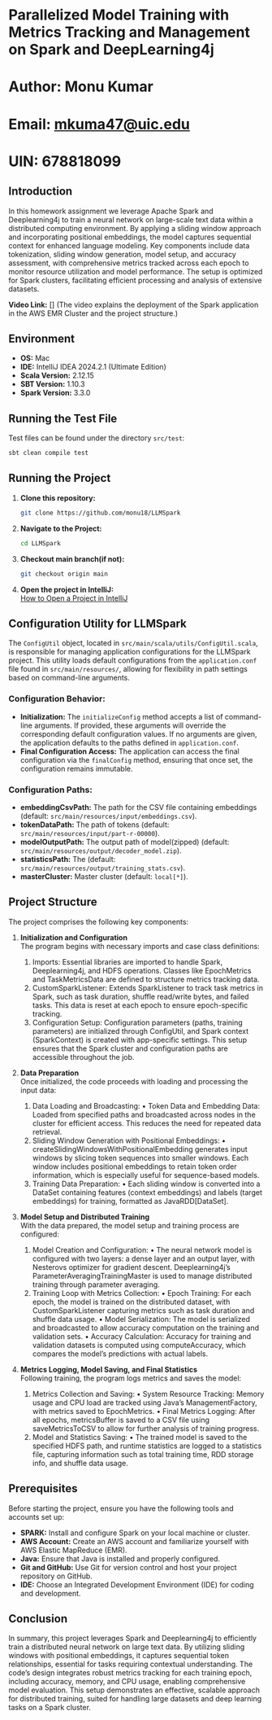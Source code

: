 # Parallelized Model Training with Metrics Tracking and Management on Spark and DeepLearning4j
# Author: Monu Kumar
# Email: mkuma47@uic.edu
# UIN: 678818099

## Introduction
In this homework assignment we leverage Apache Spark and Deeplearning4j to train a neural network on large-scale text data within a distributed computing environment. By applying a sliding window approach and incorporating positional embeddings, the model captures sequential context for enhanced language modeling. Key components include data tokenization, sliding window generation, model setup, and accuracy assessment, with comprehensive metrics tracked across each epoch to monitor resource utilization and model performance. The setup is optimized for Spark clusters, facilitating efficient processing and analysis of extensive datasets.

**Video Link:** [] (The video explains the deployment of the Spark application in the AWS EMR Cluster and the project structure.)

## Environment
- **OS:** Mac
- **IDE:** IntelliJ IDEA 2024.2.1 (Ultimate Edition)
- **Scala Version:** 2.12.15
- **SBT Version:** 1.10.3
- **Spark Version:** 3.3.0

## Running the Test File
Test files can be found under the directory `src/test`:
```bash
sbt clean compile test
```

## Running the Project
1. **Clone this repository:**
   ```bash
   git clone https://github.com/monu18/LLMSpark
   ```
2. **Navigate to the Project:**
   ```bash
   cd LLMSpark
   ```
3. **Checkout main branch(if not):**
   ```bash
   git checkout origin main
   ```   
4. **Open the project in IntelliJ:**  
   [How to Open a Project in IntelliJ](https://www.jetbrains.com/help/idea/import-project-or-module-wizard.html#open-project)

## Configuration Utility for LLMSpark
The `ConfigUtil` object, located in `src/main/scala/utils/ConfigUtil.scala`, is responsible for managing application configurations for the LLMSpark project. This utility loads default configurations from the `application.conf` file found in `src/main/resources/`, allowing for flexibility in path settings based on command-line arguments.

### Configuration Behavior:
- **Initialization:** The `initializeConfig` method accepts a list of command-line arguments. If provided, these arguments will override the corresponding default configuration values. If no arguments are given, the application defaults to the paths defined in `application.conf`.
- **Final Configuration Access:** The application can access the final configuration via the `finalConfig` method, ensuring that once set, the configuration remains immutable.

### Configuration Paths:
- **embeddingCsvPath:** The path for the CSV file containing embeddings (default: `src/main/resources/input/embeddings.csv`).
- **tokenDataPath:** The path of tokens (default: `src/main/resources/input/part-r-00000`).
- **modelOutputPath:** The output path of model(zipped) (default: `src/main/resources/output/decoder_model.zip`).
- **statisticsPath:** The  (default: `src/main/resources/output/training_stats.csv`).
- **masterCluster:** Master cluster (default: `local[*]`).

## Project Structure
The project comprises the following key components:

1. **Initialization and Configuration**  
   The program begins with necessary imports and case class definitions:

	1.	Imports: Essential libraries are imported to handle Spark, Deeplearning4j, and HDFS operations. Classes like EpochMetrics and TaskMetricsData are defined to structure metrics tracking data.
	2.	CustomSparkListener: Extends SparkListener to track task metrics in Spark, such as task duration, shuffle read/write bytes, and failed tasks. This data is reset at each epoch to ensure epoch-specific tracking.
	3.	Configuration Setup: Configuration parameters (paths, training parameters) are initialized through ConfigUtil, and Spark context (SparkContext) is created with app-specific settings. This setup ensures that the Spark cluster and configuration paths are accessible throughout the job.

2. **Data Preparation**  
   Once initialized, the code proceeds with loading and processing the input data:

	1.	Data Loading and Broadcasting:
	•	Token Data and Embedding Data: Loaded from specified paths and broadcasted across nodes in the cluster for efficient access. This reduces the need for repeated data retrieval.
	2.	Sliding Window Generation with Positional Embeddings:
	•	createSlidingWindowsWithPositionalEmbedding generates input windows by slicing token sequences into smaller windows. Each window includes positional embeddings to retain token order information, which is especially useful for sequence-based models.
	3.	Training Data Preparation:
	•	Each sliding window is converted into a DataSet containing features (context embeddings) and labels (target embeddings) for training, formatted as JavaRDD[DataSet].

3. **Model Setup and Distributed Training**  
   With the data prepared, the model setup and training process are configured:

	1.	Model Creation and Configuration:
	•	The neural network model is configured with two layers: a dense layer and an output layer, with Nesterovs optimizer for gradient descent. Deeplearning4j’s ParameterAveragingTrainingMaster is used to manage distributed training through parameter averaging.
	2.	Training Loop with Metrics Collection:
	•	Epoch Training: For each epoch, the model is trained on the distributed dataset, with CustomSparkListener capturing metrics such as task duration and shuffle data usage.
	•	Model Serialization: The model is serialized and broadcasted to allow accuracy computation on the training and validation sets.
	•	Accuracy Calculation: Accuracy for training and validation datasets is computed using computeAccuracy, which compares the model’s predictions with actual labels.

4. **Metrics Logging, Model Saving, and Final Statistics**  
   Following training, the program logs metrics and saves the model:

	1.	Metrics Collection and Saving:
	•	System Resource Tracking: Memory usage and CPU load are tracked using Java’s ManagementFactory, with metrics saved to EpochMetrics.
	•	Final Metrics Logging: After all epochs, metricsBuffer is saved to a CSV file using saveMetricsToCSV to allow for further analysis of training progress.
	2.	Model and Statistics Saving:
	•	The trained model is saved to the specified HDFS path, and runtime statistics are logged to a statistics file, capturing information such as total training time, RDD storage info, and shuffle data usage.


## Prerequisites
Before starting the project, ensure you have the following tools and accounts set up:
- **SPARK:** Install and configure Spark on your local machine or cluster.
- **AWS Account:** Create an AWS account and familiarize yourself with AWS Elastic MapReduce (EMR).
- **Java:** Ensure that Java is installed and properly configured.
- **Git and GitHub:** Use Git for version control and host your project repository on GitHub.
- **IDE:** Choose an Integrated Development Environment (IDE) for coding and development.

## Conclusion
In summary, this project leverages Spark and Deeplearning4j to efficiently train a distributed neural network on large text data. By utilizing sliding windows with positional embeddings, it captures sequential token relationships, essential for tasks requiring contextual understanding. The code’s design integrates robust metrics tracking for each training epoch, including accuracy, memory, and CPU usage, enabling comprehensive model evaluation. This setup demonstrates an effective, scalable approach for distributed training, suited for handling large datasets and deep learning tasks on a Spark cluster.

